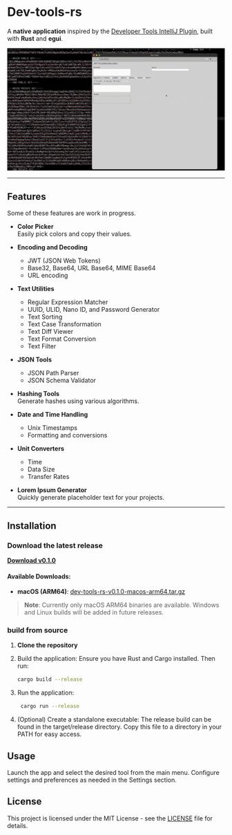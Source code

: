 # Dev-tools-rs

A **native application** inspired by the [Developer Tools IntelliJ Plugin](https://plugins.jetbrains.com/plugin/21904-developer-tools), built with **Rust** and **egui**.

![til](./blob/master/example.gif)

---

## Features

Some of these features are work in progress.

- **Color Picker**  
  Easily pick colors and copy their values.

- **Encoding and Decoding**

  - JWT (JSON Web Tokens)
  - Base32, Base64, URL Base64, MIME Base64
  - URL encoding

- **Text Utilities**

  - Regular Expression Matcher
  - UUID, ULID, Nano ID, and Password Generator
  - Text Sorting
  - Text Case Transformation
  - Text Diff Viewer
  - Text Format Conversion
  - Text Filter

- **JSON Tools**

  - JSON Path Parser
  - JSON Schema Validator

- **Hashing Tools**  
  Generate hashes using various algorithms.

- **Date and Time Handling**

  - Unix Timestamps
  - Formatting and conversions

- **Unit Converters**

  - Time
  - Data Size
  - Transfer Rates

- **Lorem Ipsum Generator**  
  Quickly generate placeholder text for your projects.

---

## Installation

### Download the latest release

**[Download v0.1.0](https://github.com/chojs23/dev-tools-rs/releases/tag/v0.1.0)**

#### Available Downloads:
- **macOS (ARM64)**: [dev-tools-rs-v0.1.0-macos-arm64.tar.gz](https://github.com/chojs23/dev-tools-rs/releases/download/v0.1.0/dev-tools-rs-v0.1.0-macos-arm64.tar.gz)

> **Note**: Currently only macOS ARM64 binaries are available. Windows and Linux builds will be added in future releases.

### build from source

1. **Clone the repository**

2. Build the application: Ensure you have Rust and Cargo installed. Then run:
   ```bash
   cargo build --release
   ```
3. Run the application:
   ```bash
    cargo run --release
   ```
4. (Optional) Create a standalone executable: The release build can be found in the target/release directory. Copy this file to a directory in your PATH for easy access.

## Usage

Launch the app and select the desired tool from the main menu.
Configure settings and preferences as needed in the Settings section.

## License

This project is licensed under the MIT License - see the [LICENSE](LICENSE) file for details.

